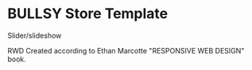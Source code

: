 BULLSY Store Template
===============

Slider/slideshow


RWD
Created according to Ethan Marcotte "RESPONSIVE WEB DESIGN" book.